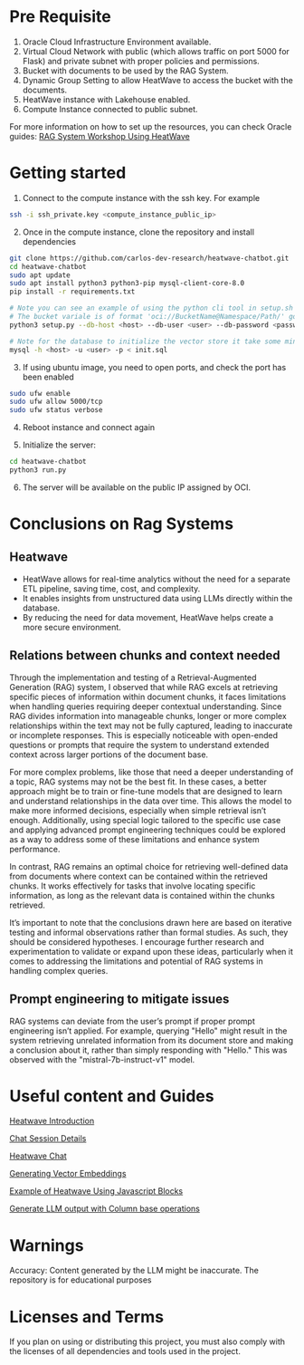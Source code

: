# Pre Requisite
1. Oracle Cloud Infrastructure Environment available.
2. Virtual Cloud Network with public (which allows traffic on port 5000 for Flask) and private subnet with proper policies and permissions.
3. Bucket with documents to be used by the RAG System.
4. Dynamic Group Setting to allow HeatWave to access the bucket with the documents.
5. HeatWave instance with Lakehouse enabled.
6. Compute Instance connected to public subnet.

For more information on how to set up the resources, you can check Oracle guides:
[RAG System Workshop Using HeatWave](https://apexapps.oracle.com/pls/apex/r/dbpm/livelabs/view-workshop?wid=4048)

# Getting started
1. Connect to the compute instance with the ssh key. For example
```bash
ssh -i ssh_private.key <compute_instance_public_ip>
```
2. Once in the compute instance, clone the repository and install dependencies
```bash
git clone https://github.com/carlos-dev-research/heatwave-chatbot.git
cd heatwave-chatbot
sudo apt update
sudo apt install python3 python3-pip mysql-client-core-8.0
pip install -r requirements.txt

# Note you can see an example of using the python cli tool in setup.sh
# The bucket variale is of format 'oci://BucketName@Namespace/Path/' go to bucket and format the proper string
python3 setup.py --db-host <host> --db-user <user> --db-password <password> --bucket <bucket>

# Note for the database to initialize the vector store it take some minutes
mysql -h <host> -u <user> -p < init.sql
```

3. If using ubuntu image, you need to open ports, and check the port has been enabled
```bash
sudo ufw enable
sudo ufw allow 5000/tcp
sudo ufw status verbose
```

4. Reboot instance and connect again

5. Initialize the server:
```bash
cd heatwave-chatbot
python3 run.py
```

6. The server will be available on the public IP assigned by OCI.

# Conclusions on Rag Systems

## Heatwave
- HeatWave allows for real-time analytics without the need for a separate ETL pipeline, saving time, cost, and complexity.
- It enables insights from unstructured data using LLMs directly within the database.
- By reducing the need for data movement, HeatWave helps create a more secure environment.

## Relations between chunks and context needed

Through the implementation and testing of a Retrieval-Augmented Generation (RAG) system, I observed that while RAG excels at retrieving specific pieces of information within document chunks, it faces limitations when handling queries requiring deeper contextual understanding. Since RAG divides information into manageable chunks, longer or more complex relationships within the text may not be fully captured, leading to inaccurate or incomplete responses. This is especially noticeable with open-ended questions or prompts that require the system to understand extended context across larger portions of the document base.

For more complex problems, like those that need a deeper understanding of a topic, RAG systems may not be the best fit. In these cases, a better approach might be to train or fine-tune models that are designed to learn and understand relationships in the data over time. This allows the model to make more informed decisions, especially when simple retrieval isn’t enough. Additionally, using special logic tailored to the specific use case and applying advanced prompt engineering techniques could be explored as a way to address some of these limitations and enhance system performance.

In contrast, RAG remains an optimal choice for retrieving well-defined data from documents where context can be contained within the retrieved chunks. It works effectively for tasks that involve locating specific information, as long as the relevant data is contained within the chunks retrieved.

It’s important to note that the conclusions drawn here are based on iterative testing and informal observations rather than formal studies. As such, they should be considered hypotheses. I encourage further research and experimentation to validate or expand upon these ideas, particularly when it comes to addressing the limitations and potential of RAG systems in handling complex queries.

## Prompt engineering to mitigate issues

RAG systems can deviate from the user’s prompt if proper prompt engineering isn’t applied. For example, querying "Hello" might result in the system retrieving unrelated information from its document store and making a conclusion about it, rather than simply responding with "Hello." This was observed with the "mistral-7b-instruct-v1" model.

# Useful content and Guides
[Heatwave Introduction](https://dev.mysql.com/doc/heatwave/en/mys-hw-introduction.html)

[Chat Session Details](https://dev.mysql.com/doc/heatwave/en/mys-hw-genai-chat-details.html)

[Heatwave Chat](https://dev.mysql.com/doc/heatwave/en/mys-hwgenai-hw-chat.html)

[Generating Vector Embeddings](https://dev.mysql.com/doc/heatwave/en/mys-hw-genai-generate-embeddings.html)

[Example of Heatwave Using Javascript Blocks](https://blogs.oracle.com/mysql/post/building-ecommerce-app-with-heatwave-genai)

[Generate LLM output with Column base operations](https://dev.mysql.com/doc/heatwave/en/mys-hw-genai-generate-content.html)

# Warnings
Accuracy: Content generated by the LLM might be inaccurate.
The repository is for educational purposes

# Licenses and Terms
If you plan on using or distributing this project, you must also comply with the licenses of all dependencies and tools used in the project.